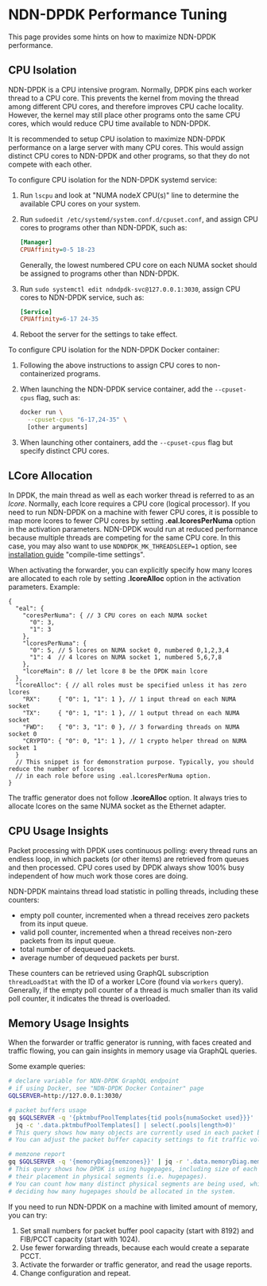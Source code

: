 # NDN-DPDK Performance Tuning

This page provides some hints on how to maximize NDN-DPDK performance.

## CPU Isolation

NDN-DPDK is a CPU intensive program.
Normally, DPDK pins each worker thread to a CPU core.
This prevents the kernel from moving the thread among different CPU cores, and therefore improves CPU cache locality.
However, the kernel may still place other programs onto the same CPU cores, which would reduce CPU time available to NDN-DPDK.

It is recommended to setup CPU isolation to maximize NDN-DPDK performance on a large server with many CPU cores.
This would assign distinct CPU cores to NDN-DPDK and other programs, so that they do not compete with each other.

To configure CPU isolation for the NDN-DPDK systemd service:

1. Run `lscpu` and look at "NUMA node*X* CPU(s)" line to determine the available CPU cores on your system.

2. Run `sudoedit /etc/systemd/system.conf.d/cpuset.conf`, and assign CPU cores to programs other than NDN-DPDK, such as:

    ```ini
    [Manager]
    CPUAffinity=0-5 18-23
    ```

   Generally, the lowest numbered CPU core on each NUMA socket should be assigned to programs other than NDN-DPDK.

3. Run `sudo systemctl edit ndndpdk-svc@127.0.0.1:3030`, assign CPU cores to NDN-DPDK service, such as:

    ```ini
    [Service]
    CPUAffinity=6-17 24-35
    ```

4. Reboot the server for the settings to take effect.

To configure CPU isolation for the NDN-DPDK Docker container:

1. Following the above instructions to assign CPU cores to non-containerized programs.

2. When launching the NDN-DPDK service container, add the `--cpuset-cpus` flag, such as:

    ```bash
    docker run \
      --cpuset-cpus "6-17,24-35" \
      [other arguments]
    ```

3. When launching other containers, add the `--cpuset-cpus` flag but specify distinct CPU cores.

## LCore Allocation

In DPDK, the main thread as well as each worker thread is referred to as an *lcore*.
Normally, each lcore requires a CPU core (logical processor).
If you need to run NDN-DPDK on a machine with fewer CPU cores, it is possible to map more lcores to fewer CPU cores by setting **.eal.lcoresPerNuma** option in the activation parameters.
NDN-DPDK would run at reduced performance because multiple threads are competing for the same CPU core.
In this case, you may also want to use `NDNDPDK_MK_THREADSLEEP=1` option, see [installation guide](INSTALL.md) "compile-time settings".

When activating the forwarder, you can explicitly specify how many lcores are allocated to each role by setting **.lcoreAlloc** option in the activation parameters.
Example:

```jsonc
{
  "eal": {
    "coresPerNuma": { // 3 CPU cores on each NUMA socket
      "0": 3,
      "1": 3
    },
    "lcoresPerNuma": {
      "0": 5, // 5 lcores on NUMA socket 0, numbered 0,1,2,3,4
      "1": 4  // 4 lcores on NUMA socket 1, numbered 5,6,7,8
    },
    "lcoreMain": 8 // let lcore 8 be the DPDK main lcore
  },
  "lcoreAlloc": { // all roles must be specified unless it has zero lcores
    "RX":     { "0": 1, "1": 1 }, // 1 input thread on each NUMA socket
    "TX":     { "0": 1, "1": 1 }, // 1 output thread on each NUMA socket
    "FWD":    { "0": 3, "1": 0 }, // 3 forwarding threads on NUMA socket 0
    "CRYPTO": { "0": 0, "1": 1 }, // 1 crypto helper thread on NUMA socket 1
  }
  // This snippet is for demonstration purpose. Typically, you should reduce the number of lcores
  // in each role before using .eal.lcoresPerNuma option.
}
```

The traffic generator does not follow **.lcoreAlloc** option.
It always tries to allocate lcores on the same NUMA socket as the Ethernet adapter.

## CPU Usage Insights

Packet processing with DPDK uses continuous polling: every thread runs an endless loop, in which packets (or other items) are retrieved from queues and then processed.
CPU cores used by DPDK always show 100% busy independent of how much work those cores are doing.

NDN-DPDK maintains thread load statistic in polling threads, including these counters:

* empty poll counter, incremented when a thread receives zero packets from its input queue.
* valid poll counter, incremented when a thread receives non-zero packets from its input queue.
* total number of dequeued packets.
* average number of dequeued packets per burst.

These counters can be retrieved using GraphQL subscription `threadLoadStat` with the ID of a worker LCore (found via `workers` query).
Generally, if the empty poll counter of a thread is much smaller than its valid poll counter, it indicates the thread is overloaded.

## Memory Usage Insights

When the forwarder or traffic generator is running, with faces created and traffic flowing, you can gain insights in memory usage via GraphQL queries.

Some example queries:

```bash
# declare variable for NDN-DPDK GraphQL endpoint
# if using Docker, see "NDN-DPDK Docker Container" page
GQLSERVER=http://127.0.0.1:3030/

# packet buffers usage
gq $GQLSERVER -q '{pktmbufPoolTemplates{tid pools{numaSocket used}}}' |\
  jq -c '.data.pktmbufPoolTemplates[] | select(.pools|length>0)'
# This query shows how many objects are currently used in each packet buffer pool.
# You can adjust the packet buffer capacity settings to fit traffic volume.

# memzone report
gq $GQLSERVER -q '{memoryDiag{memzones}}' | jq -r '.data.memoryDiag.memzones'
# This query shows how DPDK is using hugepages, including size of each memory zone and
# their placement in physical segments (i.e. hugepages).
# You can count how many distinct physical segments are being used, which is useful for
# deciding how many hugepages should be allocated in the system.
```

If you need to run NDN-DPDK on a machine with limited amount of memory, you can try:

1. Set small numbers for packet buffer pool capacity (start with 8192) and FIB/PCCT capacity (start with 1024).
2. Use fewer forwarding threads, because each would create a separate PCCT.
3. Activate the forwarder or traffic generator, and read the usage reports.
4. Change configuration and repeat.
